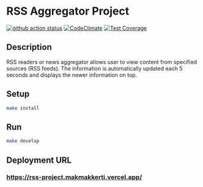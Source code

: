 # RSS Aggregator Project

[![github action status](https://github.com/Makmakkerti/frontend-project-lvl3/workflows/Node%20CI/badge.svg)](https://github.com/Makmakkerti/frontend-project-lvl3/actions)
[![CodeClimate](https://api.codeclimate.com/v1/badges/3c2f0f47a90e86500be7/maintainability)](https://codeclimate.com/github/Makmakkerti/frontend-project-lvl3/maintainability)
[![Test Coverage](https://api.codeclimate.com/v1/badges/3c2f0f47a90e86500be7/test_coverage)](https://codeclimate.com/github/Makmakkerti/frontend-project-lvl3/test_coverage)

## Description
RSS readers or news aggregator allows user to view content from specified sources (RSS feeds). The information is automatically updated each 5 seconds and displays the newer information on top.

## Setup

```sh
make install
```

## Run

```sh
make develop
```

## Deployment URL
### https://rss-project.makmakkerti.vercel.app/

